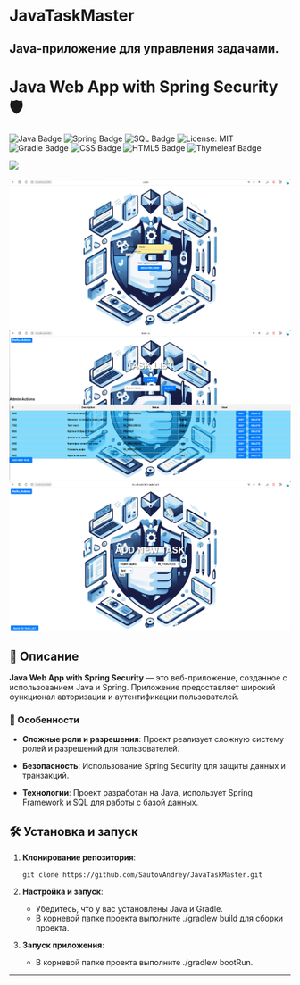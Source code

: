 # JavaTaskMaster
Java-приложение для управления задачами.
---

# Java Web App with Spring Security 🛡️

![Java Badge](https://img.shields.io/badge/Java-ED8B00?style=for-the-badge&logo=java&logoColor=white)
![Spring Badge](https://img.shields.io/badge/Spring-6DB33F?style=for-the-badge&logo=spring&logoColor=white)
![SQL Badge](https://img.shields.io/badge/SQL-00000F?style=for-the-badge&logo=sql&logoColor=white)
![License: MIT](https://img.shields.io/badge/License-MIT-yellow.svg?style=for-the-badge)
![Gradle Badge](https://img.shields.io/badge/Gradle-02303A?style=for-the-badge&logo=gradle&logoColor=white)
![CSS Badge](https://img.shields.io/badge/CSS-1572B6?style=for-the-badge&logo=css3&logoColor=white)
![HTML5 Badge](https://img.shields.io/badge/HTML5-E34F26?style=for-the-badge&logo=html5&logoColor=white)
![Thymeleaf Badge](https://img.shields.io/badge/Thymeleaf-005F0F?style=for-the-badge&logo=thymeleaf&logoColor=white)


![](https://komarev.com/ghpvc/?username=sautovandrey)

![Web App Screenshot](https://github.com/SautovAndrey/JavaTaskMaster/blob/93e1144362d1278a79f0fc11231e83a5359bf537/assets/2023-10-13_12-33-41.png)
![Web App Screenshot](https://github.com/SautovAndrey/JavaTaskMaster/blob/93e1144362d1278a79f0fc11231e83a5359bf537/assets/2023-10-13_12-34-01.png)
![Web App Screenshot](https://github.com/SautovAndrey/JavaTaskMaster/blob/93e1144362d1278a79f0fc11231e83a5359bf537/assets/2023-10-13_12-34-27.png)

## 📌 Описание

**Java Web App with Spring Security** — это веб-приложение, созданное с использованием Java и Spring. Приложение предоставляет широкий функционал авторизации и аутентификации пользователей.

### 🎯 Особенности

- **Сложные роли и разрешения**: Проект реализует сложную систему ролей и разрешений для пользователей.
  
- **Безопасность**: Использование Spring Security для защиты данных и транзакций.

- **Технологии**: Проект разработан на Java, использует Spring Framework и SQL для работы с базой данных.

## 🛠 Установка и запуск

1. **Клонирование репозитория**:
   ```
   git clone https://github.com/SautovAndrey/JavaTaskMaster.git
   ```

2. **Настройка и запуск**:
   - Убедитесь, что у вас установлены Java и Gradle.
   - В корневой папке проекта выполните ./gradlew build для сборки проекта.

3. **Запуск приложения**:
   - В корневой папке проекта выполните ./gradlew bootRun.

---
